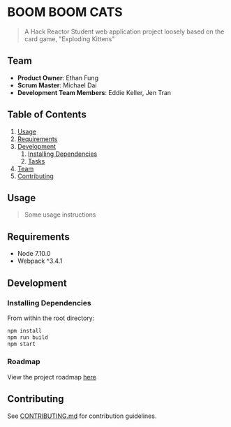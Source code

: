 # BOOM BOOM CATS

> A Hack Reactor Student web application project loosely based on the card game, "Exploding Kittens"

## Team

  - __Product Owner__: Ethan Fung
  - __Scrum Master__: Michael Dai
  - __Development Team Members__: Eddie Keller, Jen Tran

## Table of Contents

1. [Usage](#Usage)
1. [Requirements](#requirements)
1. [Development](#development)
    1. [Installing Dependencies](#installing-dependencies)
    1. [Tasks](#tasks)
1. [Team](#team)
1. [Contributing](#contributing)

## Usage

> Some usage instructions

## Requirements

- Node 7.10.0
- Webpack ^3.4.1

## Development

### Installing Dependencies

From within the root directory:

```sh
npm install
npm run build
npm start
```

### Roadmap

View the project roadmap [here](https://github.com/team-alpha-wolf-squadron/boomBoomCats/issues)


## Contributing

See [CONTRIBUTING.md](CONTRIBUTING.md) for contribution guidelines.